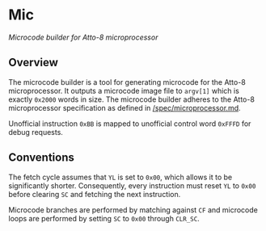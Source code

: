 # Mic

_Microcode builder for Atto-8 microprocessor_

## Overview

The microcode builder is a tool for generating microcode for the Atto-8 microprocessor. It outputs a microcode image file to `argv[1]` which is exactly `0x2000` words in size. The microcode builder adheres to the Atto-8 microprocessor specification as defined in [/spec/microprocessor.md](../spec/microprocessor.md).

Unofficial instruction `0xBB` is mapped to unofficial control word `0xFFFD` for debug requests.

## Conventions

The fetch cycle assumes that `YL` is set to `0x00`, which allows it to be significantly shorter. Consequently, every instruction must reset `YL` to `0x00` before clearing `SC` and fetching the next instruction.

Microcode branches are performed by matching against `CF` and microcode loops are performed by setting `SC` to `0x00` through `CLR_SC`.
